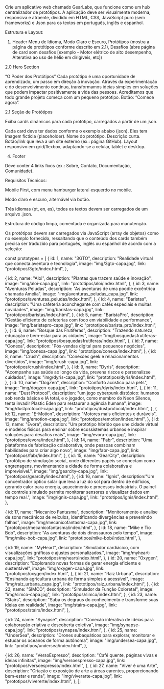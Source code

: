 
Crie um aplicativo web chamado GearLabs, que funcione como um hub centralizador de protótipos. A aplicação deve ser visualmente moderna, responsiva e atraente, dividido em HTML, CSS, JavaScript puro (sem frameworks) e Json para os textos em português, inglês e espanhol.

Estrutura e Layout:

1. Header
Menu de Idioma, Modo Claro e Escuro, Protótipos (mostra a página de protótipos conforme descrito em 2.1), Desafios (abre página de card som desafios [exemplo - Motor elétrico de alto desempenho, Alterativa ao uso de hélio em dirigíveis, etc])

2.0  Hero Section

“O Poder dos Protótipos”
Cada protótipo é uma oportunidade de aprendizado, um passo em direção à inovação. Através da experimentação e do desenvolvimento contínuo, transformamos ideias simples em soluções que podem impactar positivamente a vida das pessoas. Acreditamos que todo grande projeto começa com um pequeno protótipo. Botão: “Comece agora”.

2.1 Seção de Protótipos

Exiba cards dinâmicos para cada protótipo, carregados a partir de um json.

Cada card deve ter dados conforme o exemplo abaixo (json). Eles tem Imagem fictícia (placeholder). Nome do protótipo.
Descrição curta. Botão/link que leva a um site externo (ex.: página GitHub). Layout responsivo em grid/flexbox, adaptando-se a celular, tablet e desktop.





4. Footer

Deve conter 4 links fixos (ex.: Sobre, Contato, Documentação, Comunidade).

Requisitos Técnicos:

Mobile First, com menu hamburger lateral esquerdo no mobile.

Modo claro e escuro, alternável via botão.

Três idiomas (pt, en, es), todos os textos devem ser carregados de um arquivo .json.

Estrutura de código limpa, comentada e organizada para manutenção.

Os protótipos devem ser carregados via JavaScript (array de objetos) como no exemplo fornecido, ressaltando que o conteúdo dos cards também precisa ser traduzido para português, inglês ou espanhol de acordo com a seleção:

const prototypes = [
{
id: 1,
name: "3GTO",
description: "Realidade virtual que conecta aventura e tecnologia",
image: "img/3gto-capa.jpg",
link: "prototipos/3gto/index.html",
},

{
id: 2,
name: "Aloi",
description: "Plantas que trazem saúde e inovação",
image: "img/aloi-capa.jpg",
link: "prototipos/aloi/index.html",
},
{
id: 3,
name: "Aventuras Peludas",
description: "As aventuras de uma poodle excêntrica chamada Amelia",
image: "img/aventuras_peludas_capa.jpg",
link: "prototipos/aventuras_peludas/index.html",
},
{
id: 4,
name: "Baristas",
description:
"Uma cafeteria aconchegante com cafés especiais e muitas novidades",
image: "img/baristas-capa.jpg",
link: "prototipos/baristas/index.html",
},
{
id: 5,
name: "BaristaPro",
description:
"Gestão eficiente de cafeterias com foco em viabilidade e performance",
image: "img/baristapro-capa.jpg",
link: "prototipos/barista_pro/index.html",
},
{
id: 6,
name: "Bosque das Frutíferas",
description: "Trazendo natureza, educação e bem-estar para as cidades",
image: "img/bosquedasfrutiferas-capa.jpg",
link: "prototipos/bosquedasfrutiferas/index.html",
},
{
id: 7,
name: "Conexa",
description: "Pós-vendas digital para pequenos negócios",
image: "img/conexa-capa.jpg",
link: "prototipos/conexa/index.html",
},
{
id: 8,
name: "Crush",
description: "Conexões geek e relacionamentos divertidos",
image: "img/crush-capa.jpg",
link: "prototipos/crush/index.html",
},
{
id: 9,
name: "Dyris",
description:
"Acompanhe sua saúde ao longo da vida, prevena riscos e personalizse cuidados",
image: "img/dyris-capa.jpg",
link: "prototipos/dyris/index.html",
},
{
id: 10,
name: "DogZen",
description: "Conforto acústico para pets",
image: "img/dogzen-capa.jpg",
link: "prototipos/dyris/index.html",
},
{
id: 11,
name: "Dust Protocol",
description:
"um jogo cyberpunk distópico: humanos sob renda básica e IA total, e o jogador, como membro do Neon Silence, tenta invadir Plastic Eden para restaurar a agência humana",
image: "img/dustprotocol-capa.jpg",
link: "prototipos/dustprotocol/index.html",
},
{
id: 12,
name: "E-Motion",
description: "Motores mais eficientes e duráveis",
image: "img/emotion-capa.jpg",
link: "prototipos/emotion/index.html",
},
{
id: 13,
name: "Evora",
description: "Um protótipo híbrido que une cidade virtual e modelos físicos para ensinar sobre ecossistemas urbanos e inspirar soluções para desafios reais",
image: "img/evora-capa.jpg",
link: "prototipos/evora/index.html",
},
{
id: 14,
name: "Fabr",
description:
"Uma plataforma de fabricação colaborativa, onde pessoas combinam habilidades para criar algo novo",
image: "img/fabr-capa.jpg",
link: "prototipos/fabr/index.html",
},
{
id: 15,
name: "GearCity",
description: "protótipo de simulação social, onde diferentes papéis se conectam como engrenagens, movimentando a cidade de forma colaborativa e imprevisível.",
image: "img/gearcity-capa.jpg",
link: "prototipos/gearcity/index.html",
},
{
id: 16,
name: "Ignis",
description:"Um concentrador óptico solar que leva a luz do sol para dentro de edifícios, gerando calor para energia, aquecimento e processos industriais. O painel de controle simulado permite monitorar sensores e visualizar dados em tempo real.",
image: "img/ignis-capa.jpg",
link: "prototipos/ignis/index.html",
},

{
id: 17,
name: "Mecanico Fantasma",
description:
"Monitoramento e analise de sons mecânicos de veículos, identificando divergências e prevenindo falhas",
image: "img/mecanicofantasma-capa.jpg",
link: "prototipos/mecanicofantasma/index.html",
},
{
id: 18,
name: "Mike e Tio Bob",
description: "As aventuras de dois dinossauros pelo tempo",
image: "img/mike-bob-capa.jpg",
link: "prototipos/mike-bob/index.html",
},

{
id: 19,
name: "MyHeart",
description:
"Simulador cardiácico, com visualizações gráficas e ajustes personalizados.",
image: "img/myheart-capa.jpg",
link: "prototipos/myheart/index.html",
},
{
id: 20,
name: "Oxygen",
description:
"Explorando novas formas de gerar energia eficiente e sustentável",
image: "img/oxygen-capa.jpg",
link: "prototipos/oxygen/index.html",
},
{
id: 21,
name: "Raiz Urbana",
description: "Ensinando agricultura urbana de forma simples e acessível",
image: "img/raiz_urbana_capa.jpg",
link: "prototipos/raiz_urbana/index.html",
},
{
id: 22,
name: "SIMCO",
description: "Simulador da Função Coloretal",
image: "img/simco-capa.jpg",
link: "prototipos/simco/index.html",
},
{
id: 23,
name: "Stairs",
description:
"Suba os degraus do conhecimento e transforme suas ideias em realidade",
image: "img/stairs-capa.jpg",
link: "prototipos/stairs/index.html",
},

{
id: 24,
name: "Synapse",
description:
"Conexão interativa de ideias para colaboração criativa e descoberta coletiva",
image: "img/synapse-capa.jpg",
link: "prototipos/synapse/index.html",
},
{
id: 25,
name: "UnderSea",
description:
"Drones subaquáticos para explorar, monitorar e estudar os oceanos de forma autônoma",
image: "img/undersea-capa.jpg",
link: "prototipos/undersea/index.html",
},

{
id: 26,
name: "VersoEspresso",
description: "Café quente, páginas vivas e ideias infinitas",
image: "img/versoespresso-capa.jpg",
link: "prototipos/versoespresso/index.html",
},
{
id: 27,
name: "Viver é uma Arte",
description:
"Criação e exposição de arte a áreas carentes, proporcionando bem-estar e renda",
image: "img/viverarte-capa.jpg",
link: "prototipos/vivererte/index.html",
},
];


